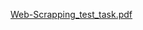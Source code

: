 [Web-Scrapping_test_task.pdf](https://github.com/TarasDzivik/Web-Scraping-test-task/files/13526106/Web-Scrapping_test_task.pdf)

